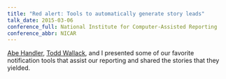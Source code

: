 ```yaml
---
title: "Red alert: Tools to automatically generate story leads"
talk_date: 2015-03-06
conference_full: National Institute for Computer-Assisted Reporting
conference_abbr: NICAR
---
```

[Abe Handler](https://twitter.com/abehandler), [Todd Wallack](https://twitter.com/TWallack),
and I presented some of our favorite notification tools that assist our reporting and shared the stories that they yielded.
